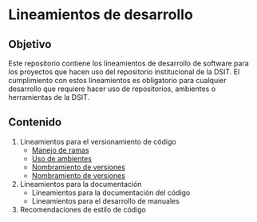 # Lineamientos de desarrollo

## Objetivo

Este repositorio contiene los lineamientos de desarrollo de software para los proyectos que hacen uso del repositorio institucional de la DSIT. El cumplimiento con estos lineamientos es obligatorio para cualquier desarrollo que requiere hacer uso de repositorios, ambientes o herramientas de la DSIT.

## Contenido

1. Lineamientos para el versionamiento de código
	* [Manejo de ramas](./versionamiento/BRANCHES.md)
	* [Uso de ambientes](./versionamiento/ENVIRONMENTS.md)
	* [Nombramiento de versiones](./versionamiento/ENVIRONMENTS.md)
	* [Nombramiento de versiones](./versionamiento/ENVIRONMENTS.md)
2. Lineamientos para la documentación
	* Lineamientos para la documentación del código
	* Lineamientos para el desarrollo de manuales
3. Recomendaciones de estilo de código

